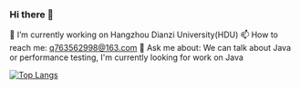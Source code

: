 ### Hi there 👋

<!--
**q763562998/q763562998** is a ✨ _special_ ✨ repository because its `README.md` (this file) appears on your GitHub profile.

Here are some ideas to get you started:

- 
- 🌱 I’m currently learning ...
- 👯 I’m looking to collaborate on ...
- 🤔 I’m looking for help with ...
- 💬 Ask me about ...
- 
- 😄 Pronouns: ...
- ⚡ Fun fact: ...
-->
🔭 I’m currently working on Hangzhou Dianzi University(HDU)
📫 How to reach me: q763562998@163.com
💬 Ask me about: We can talk about Java or performance testing, I'm currently looking for work on Java

[![Top Langs](https://github-readme-stats.vercel.app/api/top-langs/?username=q763562998&hide=c++)](https://github.com/q763562998)
